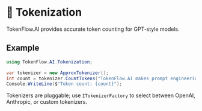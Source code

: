 # 🔢 Tokenization

TokenFlow.AI provides accurate token counting for GPT-style models.

## Example

```csharp
using TokenFlow.AI.Tokenization;

var tokenizer = new ApproxTokenizer();
int count = tokenizer.CountTokens("TokenFlow.AI makes prompt engineering easier!");
Console.WriteLine($"Token count: {count}");
```

Tokenizers are pluggable; use `ITokenizerFactory` to select between OpenAI, Anthropic, or custom tokenizers.
